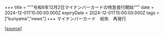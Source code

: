 +++
title = """令和6年12月2日マイナンバーカードの特急発行開始"""
date = 2024-12-01T15:00:00.000Z
expiryDate = 2024-12-01T15:00:00.000Z
tags = ["kuriyama","news"]
+++
マイナンバーカード　紛失　再発行

[[source]](https://www.town.kuriyama.hokkaido.jp/soshiki/36/29624.html)
